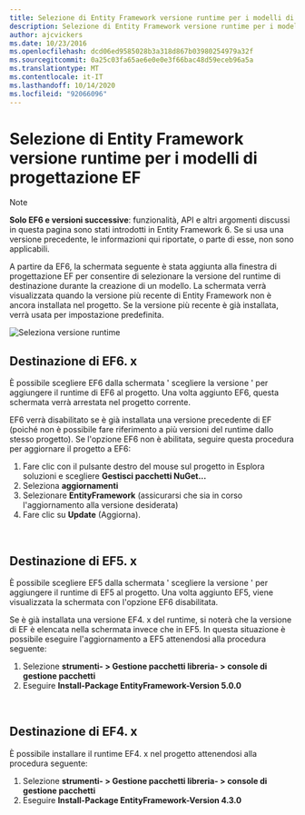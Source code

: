 ```yaml
---
title: Selezione di Entity Framework versione runtime per i modelli di progettazione EF-EF6
description: Selezione di Entity Framework versione runtime per i modelli di progettazione EF in Entity Framework 6
author: ajcvickers
ms.date: 10/23/2016
ms.openlocfilehash: dcd06ed9585028b3a318d867b03980254979a32f
ms.sourcegitcommit: 0a25c03fa65ae6e0e0e3f66bac48d59eceb96a5a
ms.translationtype: MT
ms.contentlocale: it-IT
ms.lasthandoff: 10/14/2020
ms.locfileid: "92066096"
---
```

# <a name="selecting-entity-framework-runtime-version-for-ef-designer-models"></a>Selezione di Entity Framework versione runtime per i modelli di progettazione EF
> [!NOTE]
> **Solo EF6 e versioni successive**: funzionalità, API e altri argomenti discussi in questa pagina sono stati introdotti in Entity Framework 6. Se si usa una versione precedente, le informazioni qui riportate, o parte di esse, non sono applicabili.

A partire da EF6, la schermata seguente è stata aggiunta alla finestra di progettazione EF per consentire di selezionare la versione del runtime di destinazione durante la creazione di un modello. La schermata verrà visualizzata quando la versione più recente di Entity Framework non è ancora installata nel progetto. Se la versione più recente è già installata, verrà usata per impostazione predefinita.

![Seleziona versione runtime](~/ef6/media/screen.png)

## <a name="targeting-ef6x"></a>Destinazione di EF6. x

È possibile scegliere EF6 dalla schermata ' scegliere la versione ' per aggiungere il runtime di EF6 al progetto. Una volta aggiunto EF6, questa schermata verrà arrestata nel progetto corrente.

EF6 verrà disabilitato se è già installata una versione precedente di EF (poiché non è possibile fare riferimento a più versioni del runtime dallo stesso progetto). Se l'opzione EF6 non è abilitata, seguire questa procedura per aggiornare il progetto a EF6:

1.  Fare clic con il pulsante destro del mouse sul progetto in Esplora soluzioni e scegliere **Gestisci pacchetti NuGet...**
2.  Seleziona **aggiornamenti**
3.  Selezionare **EntityFramework** (assicurarsi che sia in corso l'aggiornamento alla versione desiderata)
4.  Fare clic su **Update** (Aggiorna).

 

## <a name="targeting-ef5x"></a>Destinazione di EF5. x

È possibile scegliere EF5 dalla schermata ' scegliere la versione ' per aggiungere il runtime di EF5 al progetto. Una volta aggiunto EF5, viene visualizzata la schermata con l'opzione EF6 disabilitata.

Se è già installata una versione EF4. x del runtime, si noterà che la versione di EF è elencata nella schermata invece che in EF5. In questa situazione è possibile eseguire l'aggiornamento a EF5 attenendosi alla procedura seguente:

1.  Selezione **strumenti- &gt; Gestione pacchetti libreria- &gt; console di gestione pacchetti**
2.  Eseguire **Install-Package EntityFramework-Version 5.0.0**

 

## <a name="targeting-ef4x"></a>Destinazione di EF4. x

È possibile installare il runtime EF4. x nel progetto attenendosi alla procedura seguente:

1.  Selezione **strumenti- &gt; Gestione pacchetti libreria- &gt; console di gestione pacchetti**
2.  Eseguire **Install-Package EntityFramework-Version 4.3.0**
